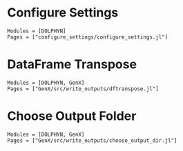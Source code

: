 # Configure Settings
```@autodocs
Modules = [DOLPHYN]
Pages = ["configure_settings/configure_settings.jl"]
```

# DataFrame Transpose
```@autodocs
Modules = [DOLPHYN, GenX]
Pages = ["GenX/src/write_outputs/dftranspose.jl"]
```

# Choose Output Folder
```@autodocs
Modules = [DOLPHYN, GenX]
Pages = ["GenX/src/write_outputs/choose_output_dir.jl"]
```